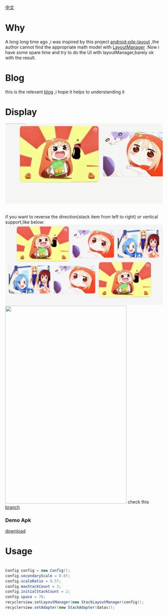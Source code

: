 [中文](static/README-cn.md)

# Why
A long long time ago ,i was inspired by this project [android-pile-layout](https://github.com/xmuSistone/android-pile-layout) ,the author cannot find the appropriate math model with [LayoutManager](https://github.com/HirayClay/StackLayoutManager/blob/master/app/src/main/java/com/hirayclay/StackLayoutManager.java) .Now i have some spare time and try to do the UI with layoutManager,barely ok with the result.</br>

# Blog
this is the relevant [blog](http://blog.csdn.net/u014296305/article/details/73496017) ,i hope it helps to understanding it</br>

# Display
<img src="static/art_new.gif" width="559px" height="256px"/>
<img src="static/stackmanager3.gif" width="0px" height="0px"/></br>


if you want to reverse the direction(stack item from left to right) or vertical support,like below:
<img src="static/hrreverse.gif" width="559px" height="256px"/></br>
<img src="https://github.com/HirayClay/StackLayoutManager/raw/orientation/static/VerticallSLM.gif" width="388px" height="632px"/>
check this [branch](https://github.com/HirayClay/StackLayoutManager/tree/orientation)


### Demo Apk
[download](static/app.apk)

# Usage
```java

Config config = new Config();
config.secondaryScale = 0.8f;
config.scaleRatio = 0.5f;
config.maxStackCount = 3;
config.initialStackCount = 2;
config.space = 70;
recyclerview.setLayoutManager(new StackLayoutManager(config));
recyclerview.setAdapter(new StackAdapter(datas));

```
